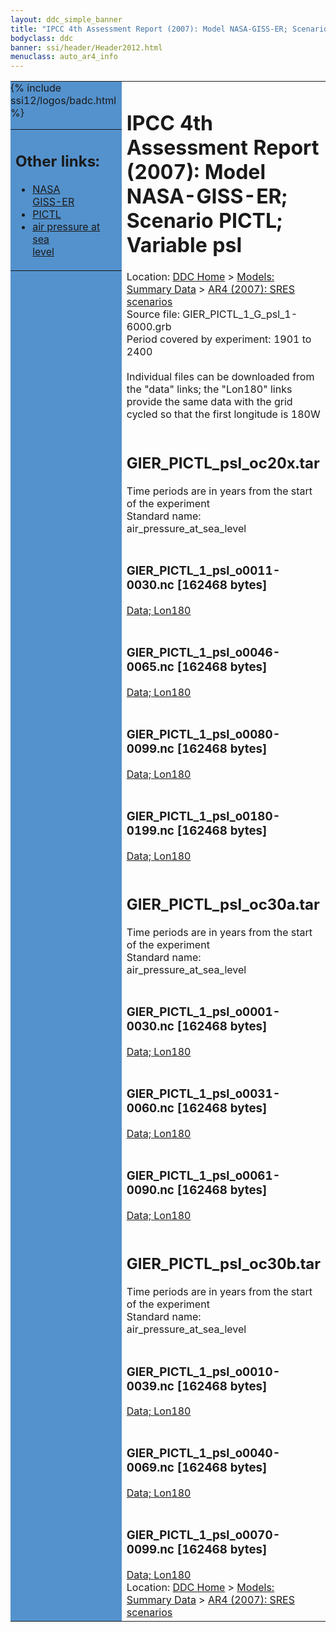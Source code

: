 ```yaml
---
layout: ddc_simple_banner
title: "IPCC 4th Assessment Report (2007): Model NASA-GISS-ER; Scenario PICTL; Variable psl"
bodyclass: ddc
banner: ssi/header/Header2012.html
menuclass: auto_ar4_info
---
```



<table width="100%" border="0" cellspacing="0" cellpadding="0" style="border-collapse: collapse;">
<tr style="margin:0;padding:0;border:0;">
<td style="margin:0;padding:0;border:0;height:1pt;width:150pt;background:#5492CD;" valign="top" >

<div id="lh-col2" class="auto_ar4_info">
<table class="menumain" bgcolor="#5492CD" cellspacing="0" width="100%" border="0">
<tr><td>
<h2> Other links:</h2>
<ul>
<li><a href="/auto/ar4/model-NASA-GISS-ER.html">NASA<br/>GISS-ER</a></li>
<li><a href="/auto/ar4/scenario-PICTL.html">PICTL</a></li>
<li><a href="/auto/ar4/var-air_pressure_at_sea_level.html">air pressure at sea<br/> level</a></li>
</ul>
</td></tr>
{% include ssi12/logos/badc.html %}
</table>
</div>
</td>
<td><h1>IPCC 4th Assessment Report (2007): Model NASA-GISS-ER; Scenario PICTL; Variable psl</h1>

<!-- Breadcrumb1 -->
<div id="breadcrumb1" align="left">
Location: <a href="/index.html">DDC Home</a> > <a href="/sim/gcm_clim/">Models: Summary Data</a>
> <a href="/sim/gcm_clim/SRES_AR4/index.html">AR4 (2007): SRES scenarios</a>
</div>
<!-- End of Breadcrumb1 -->Source file: GIER_PICTL_1_G_psl_1-6000.grb
<br/>
Period covered by experiment: 1901 to 2400<br/>
<br/>Individual files can be downloaded from the "data" links; the "Lon180" links provide the same data
         with the grid cycled so that the first longitude is 180W<br/>
<br/><h2>GIER_PICTL_psl_oc20x.tar</h2>
Time periods are in years from the start of the experiment<br/>
Standard name: air_pressure_at_sea_level<br>
<br/><h3>GIER_PICTL_1_psl_o0011-0030.nc [162468 bytes]</h3>
<a href="/cgi-bin/downl/ar4_nc/psl/GIER_PICTL_1_psl_o0011-0030.nc">Data; </a><a href="/cgi-bin/downl/ar4_nc/psl/GIER_PICTL_1_psl_o0011-0030.cyto180.nc"> Lon180</a><br/>
<br/><h3>GIER_PICTL_1_psl_o0046-0065.nc [162468 bytes]</h3>
<a href="/cgi-bin/downl/ar4_nc/psl/GIER_PICTL_1_psl_o0046-0065.nc">Data; </a><a href="/cgi-bin/downl/ar4_nc/psl/GIER_PICTL_1_psl_o0046-0065.cyto180.nc"> Lon180</a><br/>
<br/><h3>GIER_PICTL_1_psl_o0080-0099.nc [162468 bytes]</h3>
<a href="/cgi-bin/downl/ar4_nc/psl/GIER_PICTL_1_psl_o0080-0099.nc">Data; </a><a href="/cgi-bin/downl/ar4_nc/psl/GIER_PICTL_1_psl_o0080-0099.cyto180.nc"> Lon180</a><br/>
<br/><h3>GIER_PICTL_1_psl_o0180-0199.nc [162468 bytes]</h3>
<a href="/cgi-bin/downl/ar4_nc/psl/GIER_PICTL_1_psl_o0180-0199.nc">Data; </a><a href="/cgi-bin/downl/ar4_nc/psl/GIER_PICTL_1_psl_o0180-0199.cyto180.nc"> Lon180</a><br/>
<br/><h2>GIER_PICTL_psl_oc30a.tar</h2>
Time periods are in years from the start of the experiment<br/>
Standard name: air_pressure_at_sea_level<br>
<br/><h3>GIER_PICTL_1_psl_o0001-0030.nc [162468 bytes]</h3>
<a href="/cgi-bin/downl/ar4_nc/psl/GIER_PICTL_1_psl_o0001-0030.nc">Data; </a><a href="/cgi-bin/downl/ar4_nc/psl/GIER_PICTL_1_psl_o0001-0030.cyto180.nc"> Lon180</a><br/>
<br/><h3>GIER_PICTL_1_psl_o0031-0060.nc [162468 bytes]</h3>
<a href="/cgi-bin/downl/ar4_nc/psl/GIER_PICTL_1_psl_o0031-0060.nc">Data; </a><a href="/cgi-bin/downl/ar4_nc/psl/GIER_PICTL_1_psl_o0031-0060.cyto180.nc"> Lon180</a><br/>
<br/><h3>GIER_PICTL_1_psl_o0061-0090.nc [162468 bytes]</h3>
<a href="/cgi-bin/downl/ar4_nc/psl/GIER_PICTL_1_psl_o0061-0090.nc">Data; </a><a href="/cgi-bin/downl/ar4_nc/psl/GIER_PICTL_1_psl_o0061-0090.cyto180.nc"> Lon180</a><br/>
<br/><h2>GIER_PICTL_psl_oc30b.tar</h2>
Time periods are in years from the start of the experiment<br/>
Standard name: air_pressure_at_sea_level<br>
<br/><h3>GIER_PICTL_1_psl_o0010-0039.nc [162468 bytes]</h3>
<a href="/cgi-bin/downl/ar4_nc/psl/GIER_PICTL_1_psl_o0010-0039.nc">Data; </a><a href="/cgi-bin/downl/ar4_nc/psl/GIER_PICTL_1_psl_o0010-0039.cyto180.nc"> Lon180</a><br/>
<br/><h3>GIER_PICTL_1_psl_o0040-0069.nc [162468 bytes]</h3>
<a href="/cgi-bin/downl/ar4_nc/psl/GIER_PICTL_1_psl_o0040-0069.nc">Data; </a><a href="/cgi-bin/downl/ar4_nc/psl/GIER_PICTL_1_psl_o0040-0069.cyto180.nc"> Lon180</a><br/>
<br/><h3>GIER_PICTL_1_psl_o0070-0099.nc [162468 bytes]</h3>
<a href="/cgi-bin/downl/ar4_nc/psl/GIER_PICTL_1_psl_o0070-0099.nc">Data; </a><a href="/cgi-bin/downl/ar4_nc/psl/GIER_PICTL_1_psl_o0070-0099.cyto180.nc"> Lon180</a><br/>
<!-- Breadcrumb2 -->
<div id="breadcrumb2" align="left">
Location: <a href="/index.html">DDC Home</a> > <a href="/sim/gcm_clim/">Models: Summary Data</a>
> <a href="/sim/gcm_clim/SRES_AR4/index.html">AR4 (2007): SRES scenarios</a>
</div>
<!-- End of Breadcrumb2 --></td></tr></table>
